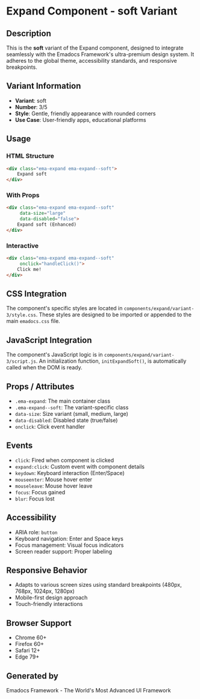# Expand Component - soft Variant

## Description
This is the **soft** variant of the Expand component, designed to integrate seamlessly with the Emadocs Framework's ultra-premium design system. It adheres to the global theme, accessibility standards, and responsive breakpoints.

## Variant Information
- **Variant**: soft
- **Number**: 3/5
- **Style**: Gentle, friendly appearance with rounded corners
- **Use Case**: User-friendly apps, educational platforms

## Usage

### HTML Structure
```html
<div class="ema-expand ema-expand--soft">
    Expand soft
</div>
```

### With Props
```html
<div class="ema-expand ema-expand--soft" 
     data-size="large" 
     data-disabled="false">
    Expand soft (Enhanced)
</div>
```

### Interactive
```html
<div class="ema-expand ema-expand--soft" 
     onclick="handleClick()">
    Click me!
</div>
```

## CSS Integration
The component's specific styles are located in `components/expand/variant-3/style.css`. These styles are designed to be imported or appended to the main `emadocs.css` file.

## JavaScript Integration
The component's JavaScript logic is in `components/expand/variant-3/script.js`. An initialization function, `initExpandSoft()`, is automatically called when the DOM is ready.

## Props / Attributes
- `.ema-expand`: The main container class
- `.ema-expand--soft`: The variant-specific class
- `data-size`: Size variant (small, medium, large)
- `data-disabled`: Disabled state (true/false)
- `onclick`: Click event handler

## Events
- `click`: Fired when component is clicked
- `expand:click`: Custom event with component details
- `keydown`: Keyboard interaction (Enter/Space)
- `mouseenter`: Mouse hover enter
- `mouseleave`: Mouse hover leave
- `focus`: Focus gained
- `blur`: Focus lost

## Accessibility
- ARIA role: `button`
- Keyboard navigation: Enter and Space keys
- Focus management: Visual focus indicators
- Screen reader support: Proper labeling

## Responsive Behavior
- Adapts to various screen sizes using standard breakpoints (480px, 768px, 1024px, 1280px)
- Mobile-first design approach
- Touch-friendly interactions

## Browser Support
- Chrome 60+
- Firefox 60+
- Safari 12+
- Edge 79+

## Generated by
Emadocs Framework - The World's Most Advanced UI Framework
